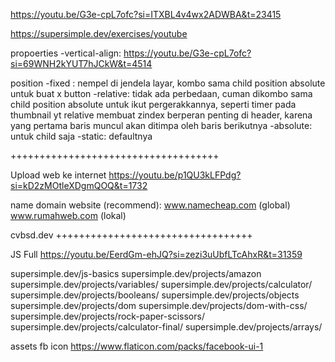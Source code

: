 https://youtu.be/G3e-cpL7ofc?si=ITXBL4v4wx2ADWBA&t=23415

https://supersimple.dev/exercises/youtube

propoerties
-vertical-align: https://youtu.be/G3e-cpL7ofc?si=69WNH2kYUT7hJCkW&t=4514

position
-fixed : nempel di jendela layar, kombo sama child position absolute untuk buat x button
-relative: tidak ada perbedaan, cuman dikombo sama child position absolute untuk ikut pergerakkannya, seperti timer pada thumbnail yt
relative membuat zindex berperan penting di header, karena yang pertama baris muncul akan ditimpa oleh baris berikutnya
-absolute: untuk child saja
-static: defaultnya

++++++++++++++++++++++++++++++++++++

Upload web ke internet
https://youtu.be/p1QU3kLFPdg?si=kD2zMOtleXDgmQOQ&t=1732

name domain website (recommend):
www.namecheap.com (global)
www.rumahweb.com (lokal)

cvbsd.dev
++++++++++++++++++++++++++++++++++

JS Full
https://youtu.be/EerdGm-ehJQ?si=zezi3uUbfLTcAhxR&t=31359

supersimple.dev/js-basics
supersimple.dev/projects/amazon
supersimple.dev/projects/variables/
supersimple.dev/projects/calculator/
supersimple.dev/projects/booleans/
supersimple.dev/projects/objects
supersimple.dev/projects/dom
supersimple.dev/projects/dom-with-css/
supersimple.dev/projects/rock-paper-scissors/
supersimple.dev/projects/calculator-final/
supersimple.dev/projects/arrays/


assets fb icon
https://www.flaticon.com/packs/facebook-ui-1
